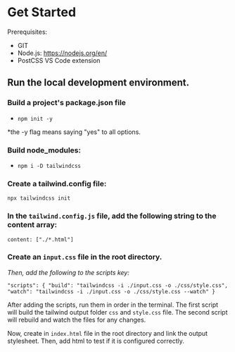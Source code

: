 # Get Started

Prerequisites: 

- GIT
- Node.js: https://nodejs.org/en/
- PostCSS VS Code extension

## Run the local development environment.

### Build a project's package.json file

- `npm init -y`

*the -y flag means saying "yes" to all options.

### Build node_modules:

- `npm i -D tailwindcss`

### Create a tailwind.config file:

`npx tailwindcss init`

### In the `tailwind.config.js` file, add the following string to the content array:

`content: ["./*.html"]`

### Create an `input.css` file in the root directory.

*Then, add the following to the scripts key:*

`"scripts": {
    "build": "tailwindcss -i ./input.css -o ./css/style.css",
    "watch": "tailwindcss -i ./input.css -o ./css/style.css --watch"
  }`

After adding the scripts, run them in order in the terminal. The first script will build the tailwind output folder `css` and `style.css` file. The second script will rebuild and watch the files for any changes.

Now, create in `index.html` file in the root directory and link the output stylesheet. Then, add html to test if it is configured correctly.

